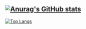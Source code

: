 [![Anurag's GitHub stats](https://github-readme-stats.vercel.app/api?username=heum-ji)](https://github.com/anuraghazra/github-readme-stats)
---
[![Top Langs](https://github-readme-stats.vercel.app/api/top-langs/?username=heum-ji&layout=compact)](https://github.com/anuraghazra/github-readme-stats)
